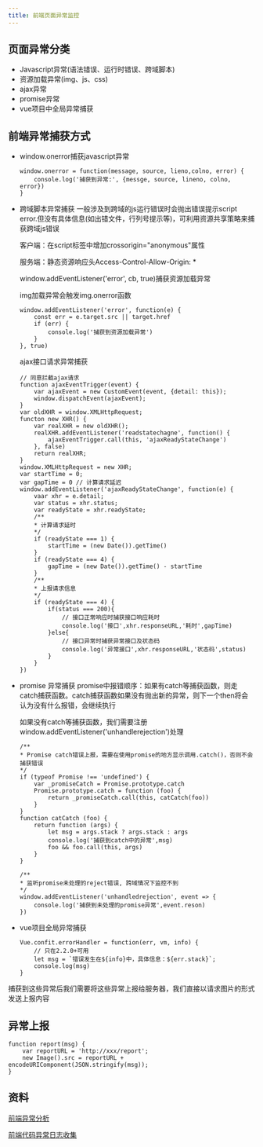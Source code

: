 ```yaml
---
title: 前端页面异常监控
---
```


## 页面异常分类
- Javascript异常(语法错误、运行时错误、跨域脚本)
- 资源加载异常(img、js、css)
- ajax异常
- promise异常
- vue项目中全局异常捕获

## 前端异常捕获方式
- window.onerror捕获javascript异常
    ```
    window.onerror = function(message, source, lieno,colno, error) {
        console.log('捕获到异常:', {messge, source, lineno, colno, error})
    }
    ```

- 跨域脚本异常捕获
    一般涉及到跨域的js运行错误时会抛出错误提示script error.但没有具体信息(如出错文件，行列号提示等)，可利用资源共享策略来捕获跨域js错误
   
    客户端：在script标签中增加crossorigin="anonymous"属性

    服务端：静态资源响应头Access-Control-Allow-Origin: *

    window.addEventListener('error', cb, true)捕获资源加载异常

    img加载异常会触发img.onerror函数
    ```
    window.addEventListener('error', function(e) {
        const err = e.target.src || target.href
        if (err) {
            console.log('捕获到资源加载异常')
        }
    }, true)
    ```
    ajax接口请求异常捕获
    ```
    // 同意拦截ajax请求
    function ajaxEventTrigger(event) {
        var ajaxEvent = new CustomEvent(event, {detail: this});
        window.dispatchEvent(ajaxEvent);
    }
    var oldXHR = window.XMLHttpRequest;
    functon new XHR() {
        var realXHR = new oldXHR();
        realXHR.addEventListener('readstatechagne', function() {
            ajaxEventTrigger.call(this, 'ajaxReadyStateChange') 
        }, false)
        return realXHR;
    }
    window.XMLHttpRequest = new XHR;
    var startTime = 0;
    var gapTime = 0 // 计算请求延迟
    window.addEventListener('ajaxReadyStateChange', function(e) {
        vaar xhr = e.detail;
        var status = xhr.status;
        var readyState = xhr.readyState;
        /**
        * 计算请求延时
        */
        if (readyState === 1) {
            startTime = (new Date()).getTime()
        }
        if (readyState === 4) {
            gapTime = (new Date()).getTime() - startTime
        }
        /**
        * 上报请求信息
        */
        if (readyState === 4) {
            if(status === 200){
                // 接口正常响应时捕获接口响应耗时
                console.log('接口',xhr.responseURL,'耗时',gapTime)
            }else{
                // 接口异常时捕获异常接口及状态码
                console.log('异常接口',xhr.responseURL,'状态码',status)
            }
        }
    })
    ```
- promise 异常捕获
    promise中报错顺序：如果有catch等捕获函数，则走catch捕获函数。catch捕获函数如果没有抛出新的异常，则下一个then将会认为没有什么报错，会继续执行

    如果没有catch等捕获函数，我们需要注册window.addEventListener('unhandlerejection')处理
    ```
    /**
    * Promise catch错误上报，需要在使用promise的地方显示调用.catch()，否则不会捕获错误
    */
    if (typeof Promise !== 'undefined') {
        var _promiseCatch = Promise.prototype.catch
        Promise.prototype.catch = function (foo) {
            return _promiseCatch.call(this, catCatch(foo))
        }
    }
    function catCatch (foo) {
        return function (args) {
            let msg = args.stack ? args.stack : args
            console.log('捕获到catch中的异常',msg)
            foo && foo.call(this, args)
        }
    }

    /**
    * 监听promise未处理的reject错误, 跨域情况下监控不到
    */
    window.addEventListener('unhandledrejection', event => {
        console.log('捕获到未处理的promise异常',event.reson)
    })
    ```
- vue项目全局异常捕获
    ```
    Vue.confit.errorHandler = function(err, vm, info) {
        // 只在2.2.0+可用
        let msg = `错误发生在${info}中，具体信息：${err.stack}`;
        console.log(msg)
    }
    ```
捕获到这些异常后我们需要将这些异常上报给服务器，我们直接以请求图片的形式发送上报内容

## 异常上报
```
function report(msg) {
    var reportURL = 'http://xxx/report';
    new Image().src = reportURL + encodeURIComponent(JSON.stringify(msg));
}
```

## 资料
[前端异常分析](https://www.cnblogs.com/jesse131/p/12179106.html)

[前端代码异常日志收集](https://www.cnblogs.com/hustskyking/p/fe-monitor.html)